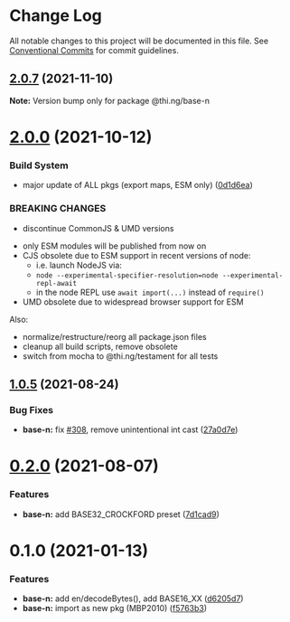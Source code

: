 # Change Log

All notable changes to this project will be documented in this file.
See [Conventional Commits](https://conventionalcommits.org) for commit guidelines.

## [2.0.7](https://github.com/thi-ng/umbrella/compare/@thi.ng/base-n@2.0.6...@thi.ng/base-n@2.0.7) (2021-11-10)

**Note:** Version bump only for package @thi.ng/base-n





# [2.0.0](https://github.com/thi-ng/umbrella/compare/@thi.ng/base-n@1.0.5...@thi.ng/base-n@2.0.0) (2021-10-12)


### Build System

* major update of ALL pkgs (export maps, ESM only) ([0d1d6ea](https://github.com/thi-ng/umbrella/commit/0d1d6ea9fab2a645d6c5f2bf2591459b939c09b6))


### BREAKING CHANGES

* discontinue CommonJS & UMD versions

- only ESM modules will be published from now on
- CJS obsolete due to ESM support in recent versions of node:
  - i.e. launch NodeJS via:
  - `node --experimental-specifier-resolution=node --experimental-repl-await`
  - in the node REPL use `await import(...)` instead of `require()`
- UMD obsolete due to widespread browser support for ESM

Also:
- normalize/restructure/reorg all package.json files
- cleanup all build scripts, remove obsolete
- switch from mocha to @thi.ng/testament for all tests






##  [1.0.5](https://github.com/thi-ng/umbrella/compare/@thi.ng/base-n@1.0.4...@thi.ng/base-n@1.0.5) (2021-08-24)

###  Bug Fixes

- **base-n:** fix [#308](https://github.com/thi-ng/umbrella/issues/308), remove unintentional int cast ([27a0d7e](https://github.com/thi-ng/umbrella/commit/27a0d7e5052d6c40b247bfe4ef8c1611b9907a6a))

#  [0.2.0](https://github.com/thi-ng/umbrella/compare/@thi.ng/base-n@0.1.8...@thi.ng/base-n@0.2.0) (2021-08-07)

###  Features

- **base-n:** add BASE32_CROCKFORD preset ([7d1cad9](https://github.com/thi-ng/umbrella/commit/7d1cad9430746efe80cd70482906b6f03b262d8a))

# 0.1.0 (2021-01-13)

### Features

- **base-n:** add en/decodeBytes(), add BASE16_XX ([d6205d7](https://github.com/thi-ng/umbrella/commit/d6205d72331bf038ebdc95c221763e2f794c10a9))
- **base-n:** import as new pkg (MBP2010) ([f5763b3](https://github.com/thi-ng/umbrella/commit/f5763b3c6be87eb0e27a9239527283323c3e774c))

